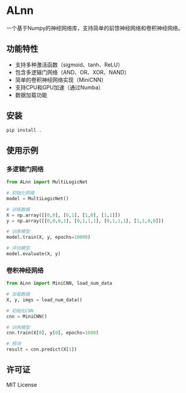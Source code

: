 # ALnn

一个基于Numpy的神经网络库，支持简单的前馈神经网络和卷积神经网络。

## 功能特性

- 支持多种激活函数（sigmoid、tanh、ReLU）
- 包含多逻辑门网络（AND、OR、XOR、NAND）
- 简单的卷积神经网络实现（MiniCNN）
- 支持CPU和GPU加速（通过Numba）
- 数据加载功能

## 安装

```bash
pip install .
```

## 使用示例

### 多逻辑门网络

```python
from ALnn import MultiLogicNet

# 初始化网络
model = MultiLogicNet()

# 训练数据
X = np.array([[0,0], [0,1], [1,0], [1,1]])
y = np.array([[0,0,0,1], [0,1,1,1], [0,1,1,1], [1,1,0,0]])

# 训练模型
model.train(X, y, epochs=10000)

# 评估模型
model.evaluate(X, y)
```

### 卷积神经网络

```python
from ALnn import MiniCNN, load_num_data

# 加载数据
X, y, imgs = load_num_data()

# 初始化CNN
cnn = MiniCNN()

# 训练模型
cnn.train(X[0], y[0], epochs=1000)

# 预测
result = cnn.predict(X[1])
```

## 许可证

MIT License
